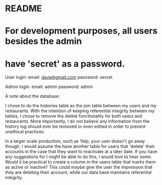 # README

# For development purposes, all users besides the admin 
# have 'secret' as a password. 
User login: 
email:    dave@gmail.com
password: secret

Admin login: 
email:    admin
password: admin

A note about the database: 

I chose to do the histories table as the join table between
my users and my restaurants. With the intention of keeping 
referential integrity between my tables, I chose to remove
the delete functionality for both users and restaurants. 
More importantly, I do not believe any information from the 
history log should ever be removed or even edited in order to 
prevent unethical practices. 

In a larger scale production, such as Yelp, your user doesn't 
go away though. I would assume the have another table for 
users that 'delete' their accounts in the case that they 
want to reactivate at a later date. If you have any suggestions
for I might be able to do this, I would love to hear some. Would
it be practical to create a column in the users table that marks 
them as active or inactive? This could maybe give the user the
impression that they are deleting their account, while our 
data base maintains referential integrity. 

